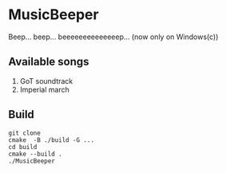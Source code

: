 # MusicBeeper
Beep... beep... beeeeeeeeeeeeeep...
(now only on Windows(c))

## Available songs
1. GoT soundtrack
2. Imperial march

## Build
```
git clone
cmake  -B ./build -G ...
cd build
cmake --build .
./MusicBeeper
```